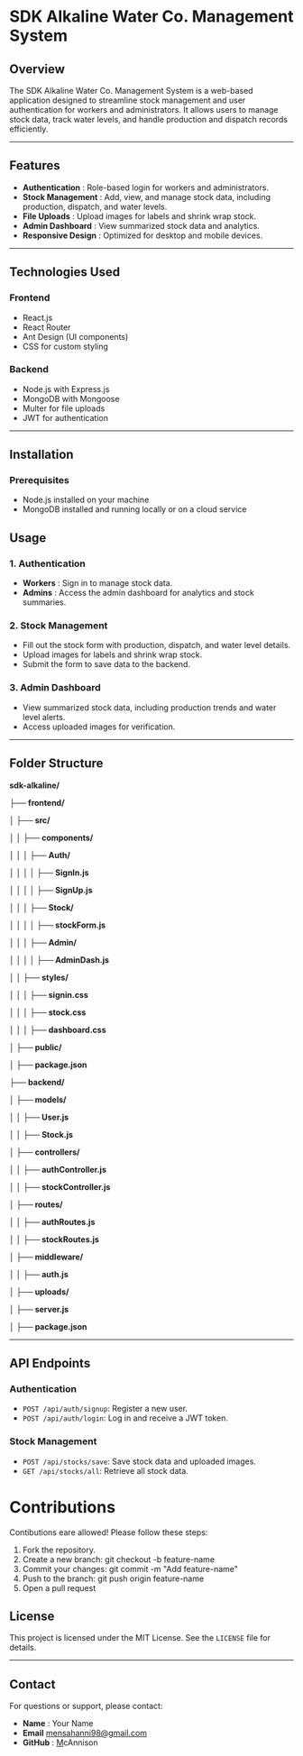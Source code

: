 # **SDK Alkaline Water Co. Management System**

## **Overview**

The SDK Alkaline Water Co. Management System is a web-based application designed to streamline stock management and user authentication for workers and administrators. It allows users to manage stock data, track water levels, and handle production and dispatch records efficiently.

---

## **Features**

* **Authentication** : Role-based login for workers and administrators.
* **Stock Management** : Add, view, and manage stock data, including production, dispatch, and water levels.
* **File Uploads** : Upload images for labels and shrink wrap stock.
* **Admin Dashboard** : View summarized stock data and analytics.
* **Responsive Design** : Optimized for desktop and mobile devices.

---

## **Technologies Used**

### **Frontend**

* React.js
* React Router
* Ant Design (UI components)
* CSS for custom styling

### **Backend**

* Node.js with Express.js
* MongoDB with Mongoose
* Multer for file uploads
* JWT for authentication

---

## **Installation**

### **Prerequisites**

* Node.js installed on your machine
* MongoDB installed and running locally or on a cloud service

## **Usage**

### **1. Authentication**

* **Workers** : Sign in to manage stock data.
* **Admins** : Access the admin dashboard for analytics and stock summaries.

### **2. Stock Management**

* Fill out the stock form with production, dispatch, and water level details.
* Upload images for labels and shrink wrap stock.
* Submit the form to save data to the backend.

### **3. Admin Dashboard**

* View summarized stock data, including production trends and water level alerts.
* Access uploaded images for verification.

---

## **Folder Structure**

**sdk-alkaline/**

**├── frontend/**

**│   ├── src/**

**│   │   ├── components/**

**│   │   │   ├── Auth/**

**│   │   │   │   ├── SignIn.js**

**│   │   │   │   ├── SignUp.js**

**│   │   │   ├── Stock/**

**│   │   │   │   ├── stockForm.js**

**│   │   │   ├── Admin/**

**│   │   │   │   ├── AdminDash.js**

**│   │   ├── styles/**

**│   │   │   ├── signin.css**

**│   │   │   ├── stock.css**

**│   │   │   ├── dashboard.css**

**│   ├── public/**

**│   ├── package.json**

**├── backend/**

**│   ├── models/**

**│   │   ├── User.js**

**│   │   ├── Stock.js**

**│   ├── controllers/**

**│   │   ├── authController.js**

**│   │   ├── stockController.js**

**│   ├── routes/**

**│   │   ├── authRoutes.js**

**│   │   ├── stockRoutes.js**

**│   ├── middleware/**

**│   │   ├── auth.js**

**│   ├── uploads/**

**│   ├── server.js**

**│   ├── package.json**

---

## **API Endpoints**

### **Authentication**

* `POST /api/auth/signup`: Register a new user.
* `POST /api/auth/login`: Log in and receive a JWT token.

### **Stock Management**

* `POST /api/stocks/save`: Save stock data and uploaded images.
* `GET /api/stocks/all`: Retrieve all stock data.

# Contributions

Contibutions eare allowed! Please follow these steps: 

1. Fork the repository.
2. Create a new branch:
   git checkout -b feature-name
3. Commit your changes:
   git commit -m "Add feature-name"
4. Push to the branch:
   git push origin feature-name
5. Open a pull request


## **License**

This project is licensed under the MIT License. See the `LICENSE` file for details.

---

## **Contact**

For questions or support, please contact:


* **Name** : Your Name
* **Email** mensahanni98@gmail.com
* **GitHub** : [M](vscode-file://vscode-app/c:/Users/LENOVO%20i5/AppData/Local/Programs/Microsoft%20VS%20Code/resources/app/out/vs/code/electron-sandbox/workbench/workbench.html)cAnnison
